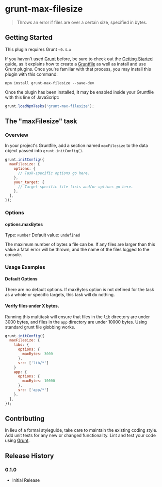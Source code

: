 # grunt-max-filesize

> Throws an error if files are over a certain size, specified in bytes.

## Getting Started
This plugin requires Grunt `~0.4.x`

If you haven't used [Grunt](http://gruntjs.com/) before, be sure to check out the [Getting Started](http://gruntjs.com/getting-started) guide, as it explains how to create a [Gruntfile](http://gruntjs.com/sample-gruntfile) as well as install and use Grunt plugins. Once you're familiar with that process, you may install this plugin with this command:

```shell
npm install grunt-max-filesize --save-dev
```

Once the plugin has been installed, it may be enabled inside your Gruntfile with this line of JavaScript:

```js
grunt.loadNpmTasks('grunt-max-filesize');
```

## The "maxFilesize" task

### Overview
In your project's Gruntfile, add a section named `maxFilesize` to the data object passed into `grunt.initConfig()`.

```js
grunt.initConfig({
  maxFilesize: {
    options: {
      // Task-specific options go here.
    },
    your_target: {
      // Target-specific file lists and/or options go here.
    },
  },
});
```

### Options

#### options.maxBytes
Type: `Number`
Default value: `undefined`

The maximum number of bytes a file can be. If any files are larger than this value a fatal error will be thrown, and the name of the files logged to the console.

### Usage Examples

#### Default Options
There are no default options. If maxBytes option is not defined for the task as a whole or specific targets, this task will do nothing.

#### Verify files under X bytes.
Running this multitask will ensure that files in the `lib` directory are under 3000 bytes, and files in the `app` directory are under 10000 bytes. Using standard grunt file globbing works.

```js
grunt.initConfig({
  maxFilesize: {
    libs: {
      options: {
        maxBytes: 3000
      },
      src: ['lib/*']
    }
    app: {
      options: {
        maxBytes: 10000
      },
      src: ['app/*']
    },
  },
});
```

## Contributing
In lieu of a formal styleguide, take care to maintain the existing coding style. Add unit tests for any new or changed functionality. Lint and test your code using [Grunt](http://gruntjs.com/).

## Release History

### 0.1.0
* Initial Release

